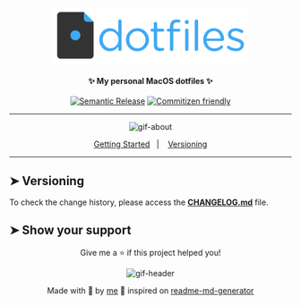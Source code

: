 <div align="center">

<img alt="gif-header" src="_assets/logo.png" width="350px"/>

<h4 align="center">✨ My personal MacOS dotfiles  ✨</h4>

[![Semantic Release](https://img.shields.io/badge/%20%20%F0%9F%93%A6%F0%9F%9A%80-semantic--release-e10079.svg)]()
[![Commitizen friendly](https://img.shields.io/badge/commitizen-friendly-brightgreen.svg)]()

---

<img alt="gif-about" src="https://thumbs.gfycat.com/GrizzledRemoteHornet-small.gif" width="450px" float="center"/>

<p>
  <a href="#getting-started">Getting Started</a>&nbsp;&nbsp;&nbsp;|&nbsp;&nbsp;&nbsp;
  <a href="#versioning">Versioning</a>
</p>

</div>

---

## ➤ Versioning <a name = "versioning"></a>

To check the change history, please access the [**CHANGELOG.md**](CHANGELOG.md) file.

## ➤ Show your support <a name = "show-your-support"></a>

<div align="center">

Give me a ⭐️ if this project helped you!

<img alt="gif-header" src="https://www.icegif.com/wp-content/uploads/baby-yoda-bye-bye-icegif.gif" width="350px" float="center"/>

Made with 💜 by [me](https://github.com/ci-monk) 👋 inspired on [readme-md-generator](https://github.com/kefranabg/readme-md-generator)

</div>
